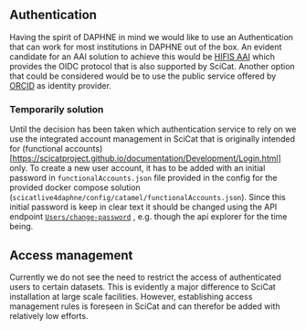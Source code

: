 ## Authentication

Having the spirit of DAPHNE in mind we would like to use an Authentication that can work for most institutions in DAPHNE out of the box. An evident candidate for an AAI solution to achieve this would be [HIFIS AAI](https://hifis.net/doc/helmholtz-aai/) which provides the OIDC protocol that is also supported by SciCat. Another option that could be considered would be to use the public service offered by [ORCID](https://info.orcid.org/faq/what-is-openid/) as identity provider.

### Temporarily solution

Until the decision has been taken which authentication service to rely on we use the integrated account management in SciCat that is originally intended for (functional accounts)[https://scicatproject.github.io/documentation/Development/Login.html] only. To create a new user account, it has to be added with an initial password in `functionalAccounts.json` file provided in the config for the provided docker compose solution (`scicatlive4daphne/config/catamel/functionalAccounts.json`). Since this initial password is keep in clear text it should be changed using the API endpoint [`Users/change-password`](https://scicatproject.github.io/api/#operation/User.changePassword) , e.g. though the api explorer for the time being.


## Access management

Currently we do not see the need to restrict the access of authenticated users to certain datasets. This is evidently a major difference to SciCat installation at large scale facilities. However, establishing access management rules is foreseen in SciCat and can therefor be added with relatively low efforts.